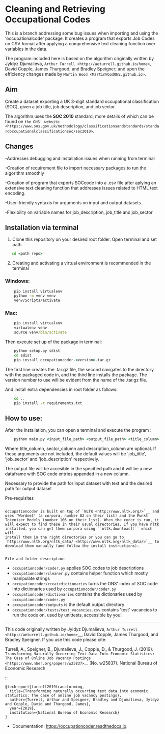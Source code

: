 # Cleaning and Retrieving Occupational Codes

This is a branch addressing some bug issues when importing and using the 'occupationalcode' package. It creates a program that exports Job Codes on CSV format after applying a comprehensive text cleaning function over variables in the data.

The program included here is based on the algorithm originally written by Jyldyz Djumalieva, `Arthur
Turrell <http://aeturrell.github.io/home>`, David Copple, James
Thurgood, and Bradley Speigner; and upon the efficiency changes made by  `Martin Wood <MartinWoodONS.github.io>`. 

## Aim

Create a dataset exporting a UK 3-digit standard occupational classification (SOC), given a job title, job description, and job sector.

The algorithm uses the **SOC 2010** standard, more details of which can
be found on `the ONS'
website <https://www.ons.gov.uk/methodology/classificationsandstandards/standardoccupationalclassificationsoc/soc2010>`.



## Changes

   -Addresses debugging and installation issues when running from terminal

   -Creation of requirement file to import necessary packages to run the algorithm smoothly

   -Creation of program that exports SOCcode into a .csv file after aplying an extensive text cleaning function that addresses issues related to HTML text encoding.

   -User-friendly syntaxis for arguments on input and output datasets.

   -Flexibility on variable names for job_description, job_title and job_sector


## Installation via terminal

1. Clone this repository on your desired root folder. Open terminal and set path
```cmd
   cd <path repo>
```


2. Creating and activating a virtual environment is recommended in the terminal

### Windows:
```cmd
    pip install virtualenv
    python -m venv venv
    venv/Scripts/activate
```

### Mac:
```cmd
    pip install virtualenv
    virtualenv venv
    source venv/bin/activate
```

Then execute set up of the package in terminal:

```cmd
    python setup.py sdist
    cd sdist
    pip install occupationcoder-<version>.tar.gz
```


The first line creates the .tar.gz file, the second navigates to the
directory with the packaged code in, and the third line installs the
package. The version number to use will be evident from the name of the
.tar.gz file.


And install extra dependencies in root folder as follows:
```cmd
    cd ..
    pip install -r requirements.txt
```

## How to use:

After the installation, you can open a terminal and execute the program :
```cmd
    python main.py <input_file_path> <output_file_path> <title_column> <sector_column> <description_column>
```

Where title_column, sector_column and description_column are optional. If these arguments are not included, the default values will be 'job_title', 'job_sector' and 'job_description' respectively.

The output file will be accesible in the specified path and it will be a new dataframe with SOC code entries appended in a new column. 

Necessary to provide the path for input dataset with text and the desired path for output dataset


Pre-requisites
~~~~~~~~~~~~~~

occupationcoder is built on top of `NLTK <http://www.nltk.org/>`__ and
uses 'Wordnet' (a corpora, number 82 on their list) and the Punkt
Tokenizer Models (number 106 on their list). When the coder is run, it
will expect to find these in their usual directories. If you have nltk
installed, you can get them corpora using ``nltk.download()`` which will
install them in the right directories or you can go to
`http://www.nltk.org/nltk_data/ <http://www.nltk.org/nltk_data/>`__ to
download them manually (and follow the install instructions).


File and folder description
~~~~~~~~~~~~~~~~~~~~~~~~~~~

-  ``occupationcoder/coder.py`` applies SOC codes to job descriptions
-  ``occupationcoder/cleaner.py`` contains helper function which mostly
   manipulate strings
-  ``occupationcoder/createdictionaries`` turns the ONS' index of SOC
   code into dictionaries used by ``occupationcoder/coder.py``
-  ``occupationcoder/dictionaries`` contains the dictionaries used by
   ``occupationcoder/coder.py``
-  ``occupationcoder/outputs`` is the default output directory
-  ``occupationcoder/tests/test_vacancies.csv`` contains 'test' vacancies 
   to run the code on, used by unittests, accessible by you!



---------------------------------------------------------------------------------------

This code originally written by Jyldyz Djumalieva, `Arthur
Turrell <http://aeturrell.github.io/home>`__, David Copple, James
Thurgood, and Bradley Speigner. If you use this code please cite:

Turrell, A., Speigner, B., Djumalieva, J., Copple, D., & Thurgood, J.
(2019). `Transforming Naturally Occurring Text Data Into Economic
Statistics: The Case of Online Job Vacancy
Postings <https://www.nber.org/papers/w25837>`__ (No. w25837). National
Bureau of Economic Research.

::

    @techreport{turrell2019transforming,
      title={Transforming naturally occurring text data into economic statistics: The case of online job vacancy postings},
      author={Turrell, Arthur and Speigner, Bradley and Djumalieva, Jyldyz and Copple, David and Thurgood, James},
      year={2019},
      institution={National Bureau of Economic Research}
    }

* Documentation: https://occupationcoder.readthedocs.io.


